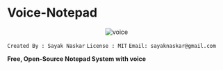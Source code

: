 # Voice-Notepad

<p align="center">
<img src="https://i.ibb.co/WswLnbZ/voice.png" alt="voice" border="0"></p>

`Created By : Sayak Naskar`
`License : MIT`
`Email: sayaknaskar@gmail.com`

**Free, Open-Source Notepad System with voice**
